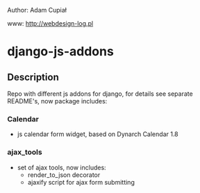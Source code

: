 Author: Adam Cupiał

www: http://webdesign-log.pl

# django-js-addons

## Description
 Repo with different js addons for django, for details see separate README's,
 now package includes:

### Calendar
  * js calendar form widget, based on Dynarch Calendar 1.8

### ajax_tools
  * set of ajax tools, now includes:
    * render_to_json decorator
    * ajaxify script for ajax form submitting
